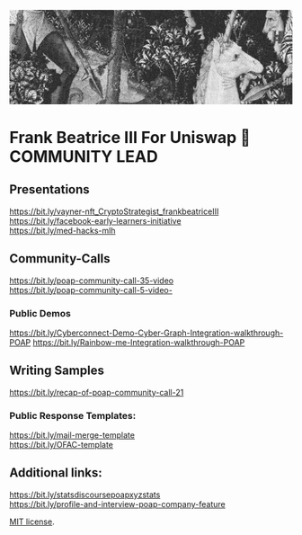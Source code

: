 

![Banner](assets/Uniswap_Image_02.png)


# Frank Beatrice III For Uniswap 🦄 COMMUNITY LEAD

## Presentations
https://bit.ly/vayner-nft_CryptoStrategist_frankbeatriceIII <br>
https://bit.ly/facebook-early-learners-initiative <br>
https://bit.ly/med-hacks-mlh

## Community-Calls
https://bit.ly/poap-community-call-35-video <br>
https://bit.ly/poap-community-call-5-video-
### Public Demos
https://bit.ly/Cyberconnect-Demo-Cyber-Graph-Integration-walkthrough-POAP
https://bit.ly/Rainbow-me-Integration-walkthrough-POAP

## Writing Samples
https://bit.ly/recap-of-poap-community-call-21 <br>

### Public Response Templates:
https://bit.ly/mail-merge-template <br>
https://bit.ly/OFAC-template

## Additional links:
https://bit.ly/statsdiscoursepoapxyzstats  <br>
https://bit.ly/profile-and-interview-poap-company-feature

[MIT license](https://github.com/sblisesivdin/biscuit/blob/gh-pages/LICENSE).
